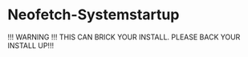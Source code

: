 # Neofetch-Systemstartup

!!! WARNING !!! THIS CAN BRICK YOUR INSTALL. PLEASE BACK YOUR INSTALL UP!!!

